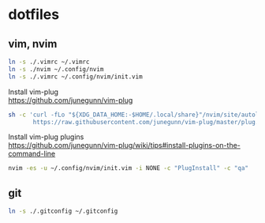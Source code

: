 # dotfiles

## vim, nvim

```bash
ln -s ./.vimrc ~/.vimrc
ln -s ./nvim ~/.config/nvim
ln -s ./.vimrc ~/.config/nvim/init.vim
```

Install vim-plug  
https://github.com/junegunn/vim-plug

```bash
sh -c 'curl -fLo "${XDG_DATA_HOME:-$HOME/.local/share}"/nvim/site/autoload/plug.vim --create-dirs \
       https://raw.githubusercontent.com/junegunn/vim-plug/master/plug.vim'
```

Install vim-plug plugins  
https://github.com/junegunn/vim-plug/wiki/tips#install-plugins-on-the-command-line

```bash
nvim -es -u ~/.config/nvim/init.vim -i NONE -c "PlugInstall" -c "qa"
```

## git

```bash
ln -s ./.gitconfig ~/.gitconfig
```
